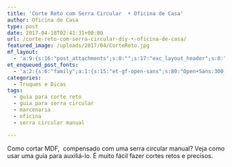 ```yaml
---
title: 'Corte Reto com Serra Circular  • Oficina de Casa'
author: Oficina de Casa
type: post
date: 2017-04-18T02:41:31+00:00
url: /corte-reto-com-serra-circular-diy-•-oficina-de-casa/
featured_image: /uploads/2017/04/CorteReto.jpg
mf_layout:
  - 'a:9:{s:16:"post_attachments";s:0:"";s:17:"exc_layout_header";s:0:"";s:17:"exc_layout_slider";s:0:"";s:23:"exc_layout_revslider_id";s:0:"";s:32:"exc_layout_header_sidebar_status";s:0:"";s:25:"exc_layout_header_sidebar";s:23:"home-page-right-sidebar";s:20:"exc_layout_structure";s:10:"full-width";s:23:"exc_layout_left_sidebar";s:23:"home-page-right-sidebar";s:24:"exc_layout_right_sidebar";s:23:"home-page-right-sidebar";}'
et_enqueued_post_fonts:
  - 'a:2:{s:6:"family";a:1:{s:15:"et-gf-open-sans";s:80:"Open+Sans:300,300italic,regular,italic,600,600italic,700,700italic,800,800italic";}s:6:"subset";a:2:{i:0;s:5:"latin";i:1;s:9:"latin-ext";}}'
categories:
  - Truques e Dicas
tags:
  - guia para corte reto
  - guia para serra circular
  - marcenaria
  - oficina
  - serra circular manual

---
```

Como cortar MDF,  compensado com uma serra circular manual? Veja como usar uma guia para auxiliá-lo. É muito fácil fazer cortes retos e precisos.